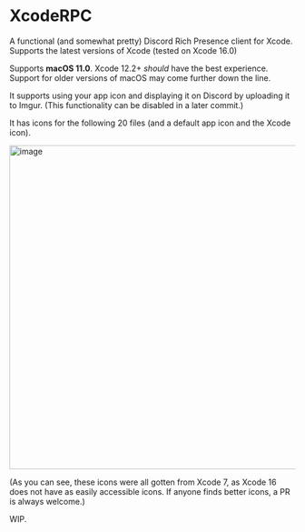# XcodeRPC

A functional (and somewhat pretty) Discord Rich Presence client for Xcode. Supports the latest versions of Xcode (tested on Xcode 16.0)

Supports **macOS 11.0**. Xcode 12.2+ *should* have the best experience.
Support for older versions of macOS may come further down the line.

It supports using your app icon and displaying it on Discord by uploading it to Imgur. (This functionality can be disabled in a later commit.)

It has icons for the following 20 files (and a default app icon and the Xcode icon).

<img width="570" alt="image" src="https://github.com/atomtables/XcodeRPC/assets/76572470/7828f29f-eb8e-4d93-a8a7-21215b72bfb6">

(As you can see, these icons were all gotten from Xcode 7, as Xcode 16 does not have as easily accessible icons. If anyone finds better icons, a PR is always welcome.)

WIP.
